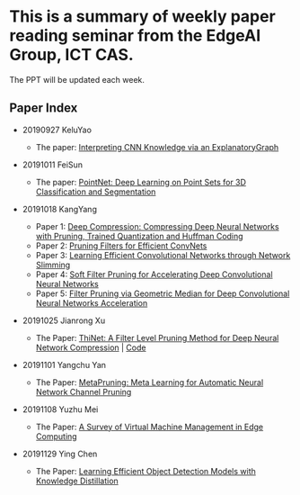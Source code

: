 
This is a summary of weekly paper reading seminar from the EdgeAI Group, ICT CAS.
====


The PPT will be updated each week.

Paper Index
------

* 20190927 KeluYao
    * The paper: [Interpreting CNN Knowledge via an ExplanatoryGraph](https://arxiv.org/pdf/1708.01785.pdf)

* 20191011 FeiSun
    * The paper: [PointNet: Deep Learning on Point Sets for 3D Classification and Segmentation](https://arxiv.org/abs/1612.00593)
     
* 20191018 KangYang
    * Paper 1: [Deep Compression: Compressing Deep Neural Networks with Pruning, Trained Quantization and 
Huffman Coding](https://arxiv.org/abs/1510.00149)
    * Paper 2: [Pruning Filters for Efficient ConvNets](https://arxiv.org/abs/1608.08710)
    * Paper 3: [Learning Efficient Convolutional Networks through Network Slimming](http://openaccess.thecvf.com/content_iccv_2017/html/Liu_Learning_Efficient_Convolutional_ICCV_2017_paper.html)
    * Paper 4: [Soft Filter Pruning for Accelerating Deep Convolutional Neural Networks](https://arxiv.org/abs/1808.06866)
    * Paper 5: [Filter Pruning via Geometric Median for Deep Convolutional Neural Networks Acceleration](http://openaccess.thecvf.com/content_CVPR_2019/html/He_Filter_Pruning_via_Geometric_Median_for_Deep_Convolutional_Neural_Networks_CVPR_2019_paper.html)
    
* 20191025 Jianrong Xu
    * The Paper: [ThiNet: A Filter Level Pruning Method for Deep Neural Network Compression](https://arxiv.org/abs/1707.06342) | [Code](https://github.com/Roll920/ThiNet)

* 20191101 Yangchu Yan
    * The Paper: [MetaPruning: Meta Learning for Automatic Neural Network Channel Pruning](https://arxiv.org/abs/1903.10258)

* 20191108 Yuzhu Mei
    * The Paper: [A Survey of Virtual Machine Management in Edge Computing](https://ieeexplore.ieee.org/stamp/stamp.jsp?tp=&arnumber=8772112)
	
* 20191129 Ying Chen
    * The Paper: [Learning Efficient Object Detection Models with Knowledge Distillation](http://papers.nips.cc/paper/6676-learning-efficient-object-detection-models-with-knowledge-distillation.pdf)
